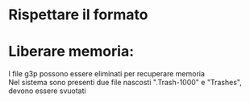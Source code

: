 # Rispettare il formato
# Liberare memoria:
I file g3p possono essere eliminati per recuperare memoria  
Nel sistema sono presenti due file nascosti ".Trash-1000" e "Trashes", devono essere svuotati
